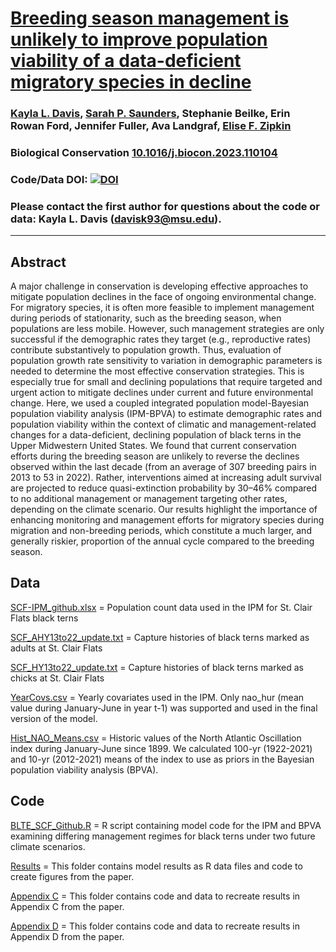 # [Breeding season management is unlikely to improve population viability of a data-deficient migratory species in decline](https://www-sciencedirect-com.proxy2.cl.msu.edu/science/article/pii/S0006320723002057)

### [Kayla L. Davis](https://github.com/davisk93), [Sarah P. Saunders](https://github.com/saund123), Stephanie Beilke, Erin Rowan Ford, Jennifer Fuller, Ava Landgraf, [Elise F. Zipkin](https://zipkinlab.org/)

### Biological Conservation [10.1016/j.biocon.2023.110104](https://doi.org/10.1016/j.biocon.2023.110104)

### Code/Data DOI: [![DOI](https://zenodo.org/badge/576952086.svg)](https://zenodo.org/badge/latestdoi/576952086)

### Please contact the first author for questions about the code or data: Kayla L. Davis (davisk93@msu.edu).
__________________________________________________________________________________________________________________
## Abstract
A major challenge in conservation is developing effective approaches to mitigate population declines in the face of ongoing environmental change. For migratory species, it is often more feasible to implement management during periods of stationarity, such as the breeding season, when populations are less mobile. However, such management strategies are only successful if the demographic rates they target (e.g., reproductive rates) contribute substantively to population growth. Thus, evaluation of population growth rate sensitivity to variation in demographic parameters is needed to determine the most effective conservation strategies. This is especially true for small and declining populations that require targeted and urgent action to mitigate declines under current and future environmental change. Here, we used a coupled integrated population model-Bayesian population viability analysis (IPM-BPVA) to estimate demographic rates and population viability within the context of climatic and management-related changes for a data-deficient, declining population of black terns in the Upper Midwestern United States. We found that current conservation efforts during the breeding season are unlikely to reverse the declines observed within the last decade (from an average of 307 breeding pairs in 2013 to 53 in 2022). Rather, interventions aimed at increasing adult survival are projected to reduce quasi-extinction probability by 30–46% compared to no additional management or management targeting other rates, depending on the climate scenario.  Our results highlight the importance of enhancing monitoring and management efforts for migratory species during migration and non-breeding periods, which constitute a much larger, and generally riskier, proportion of the annual cycle compared to the breeding season. 

## Data
[SCF-IPM_github.xlsx](https://github.com/davisk93/Davis-et-al_BLTE-IPM-BPVA/blob/main/SCF-IPM_github.xlsx) = Population count data used in the IPM for St. Clair Flats black terns 

[SCF_AHY13to22_update.txt](https://github.com/davisk93/Davis-et-al_BLTE-IPM-BPVA/blob/main/SCF_AHY13to22_update.txt) = Capture histories of black terns marked as adults at St. Clair Flats

[SCF_HY13to22_update.txt](https://github.com/davisk93/Davis-et-al_BLTE-IPM-BPVA/blob/main/SCF_HY13to22_update.txt) = Capture histories of black terns marked as chicks at St. Clair Flats

[YearCovs.csv](https://github.com/davisk93/Davis-et-al_BLTE-IPM-BPVA/blob/main/YearCovs.csv) = Yearly covariates used in the IPM. Only nao_hur (mean value during January-June in year t-1) was supported and used in the final version of the model.

[Hist_NAO_Means.csv](https://github.com/davisk93/Davis-et-al_BLTE-IPM-BPVA/blob/main/Hist_NAO_Means.csv) = Historic values of the North Atlantic Oscillation index during January-June since 1899. We calculated 100-yr (1922-2021) and 10-yr (2012-2021) means of the index to use as priors in the Bayesian population viability analysis (BPVA).

## Code
[BLTE_SCF_Github.R](https://github.com/davisk93/Davis-et-al_BLTE-IPM-BPVA/blob/main/BLTE_SCF_Github.R) = R script containing model code for the IPM and BPVA examining differing management regimes for black terns under two future climate scenarios. 

[Results](https://github.com/davisk93/Davis-et-al_BLTE-IPM-BPVA/tree/main/Results) = This folder contains model results as R data files and code to create figures from the paper. 

[Appendix C](https://github.com/davisk93/Davis-et-al_BLTE-IPM-BPVA/tree/main/Appendix%20C) = This folder contains code and data to recreate results in Appendix C from the paper.

[Appendix D](https://github.com/davisk93/Davis-et-al_BLTE-IPM-BPVA/tree/main/Appendix%20D) = This folder contains code and data to recreate results in Appendix D from the paper.



